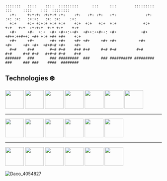   ```
  :::::::   ::::    ::::  :::::::::      :::     :::        :::::::::     :::     ::::    :::  ::::::::  
    :+:     +:+:+: :+:+:+ :+:    :+:   :+: :+:   :+:             :+:    :+: :+:   :+:+:   :+: :+:    :+: 
    +:+     +:+ +:+:+ +:+ +:+    +:+  +:+   +:+  +:+            +:+    +:+   +:+  :+:+:+  +:+ +:+    +:+ 
    +#+     +#+  +:+  +#+ +#++:++#+  +#++:++#++: +#+           +#+    +#++:++#++: +#+ +:+ +#+ +#+    +:+ 
    +#+     +#+       +#+ +#+    +#+ +#+     +#+ +#+          +#+     +#+     +#+ +#+  +#+#+# +#+    +#+ 
    #+#     #+#       #+# #+#    #+# #+#     #+# #+#         #+#      #+#     #+# #+#   #+#+# #+#    #+# 
  #######   ###       ### #########  ###     ### ########## ######### ###     ### ###    ####  ########  
  ```


## Technologies ❄️
<img src="https://user-images.githubusercontent.com/45575898/132363723-f7bae9a4-99e1-40dd-9e9e-77440aee4586.png" width="60" height="60" /> <img src="https://user-images.githubusercontent.com/45575898/132371234-3dc7f969-c250-4bd4-a615-ab416c74fca3.png" width="60" height="60" />
<img src="https://user-images.githubusercontent.com/45575898/132365702-d8f3ea21-2527-457c-9137-177b60c62eca.png" width="60" height="60" />
<img src="https://user-images.githubusercontent.com/45575898/132365706-1a3e7269-7aec-4106-87ca-957e6d64de1a.png" width="60" height="60" />
<img src="https://user-images.githubusercontent.com/45575898/132365038-325720e3-221a-4f5f-9dfa-55a4f5479fc9.png" width="60" height="60" />
<img src="https://user-images.githubusercontent.com/45575898/132370096-0443f3da-b637-48cb-8391-ca9137d47f07.png" width="60" height="60" />
<img src="https://user-images.githubusercontent.com/77233335/117994234-10286780-b349-11eb-86ce-8590604e86e3.png" width="60" height="60" />

----
<img src="https://user-images.githubusercontent.com/45575898/132367126-9b622fab-9d33-42b6-8a5f-afefb255e39f.png" width="60" height="60" /> <img src="https://user-images.githubusercontent.com/77233335/117479080-910dea80-af68-11eb-9e5b-292e11de881e.png" width="60" height="60" />
<img src="https://user-images.githubusercontent.com/45575898/132365036-ff2ec718-9d3a-4ece-9a9f-54b28c9ac4c4.png" width="60" height="60" />
<img src="https://user-images.githubusercontent.com/45575898/132370096-0443f3da-b637-48cb-8391-ca9137d47f07.png" width="60" height="60" />
<img src="https://user-images.githubusercontent.com/77233335/117479087-91a68100-af68-11eb-9031-f1a99bae3fe4.png" width="60" height="60" />
<img src="https://user-images.githubusercontent.com/77233335/117479085-91a68100-af68-11eb-81f4-ac15035646c5.png" width="60" height="60" />

----
<img src="https://user-images.githubusercontent.com/45575898/132365047-95a5d0bb-ab16-43db-b39e-23d88d0bbe64.png" width="60" height="60" /> <img src="https://user-images.githubusercontent.com/45575898/132365042-e55f987d-7d75-4235-b46d-b37d13a306ff.png" width="60" height="60" />
<img src="https://user-images.githubusercontent.com/45575898/132367132-73d0d37e-ca69-47c9-8e81-776e8f7248bd.png" width="60" height="60" />
<img src="https://user-images.githubusercontent.com/45575898/132367139-da17878d-1ff4-457b-a607-1e11324016b3.png" width="60" height="60" />
<img src="https://user-images.githubusercontent.com/45575898/132367145-a908dd05-2cd0-4e35-a349-1baa3c5fd15f.png" width="60" height="60" />
<img src="https://user-images.githubusercontent.com/45575898/132367129-8bfc5ced-8f22-484e-b407-b5c5e2c3a87a.png" width="60" height="60" />








![Daco_4054827](https://user-images.githubusercontent.com/45575898/132367258-a7e8de69-ecba-40ff-b1de-5ea5bae4eb8f.png)

